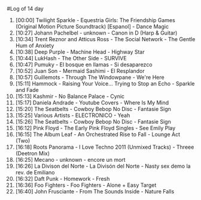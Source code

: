 #Log of 14 day

1. [00:00] Twilight Sparkle - Equestria Girls: The Friendship Games (Original Motion Picture Soundtrack) [Espanol] - Dance Magic
1. [10:27] Johann Pachelbel - unknown - Canon in D (Harp & Guitar)
1. [10:34] Trent Reznor and Atticus Ross - The Social Network - The Gentle Hum of Anxiety
1. [10:38] Deep Purple - Machine Head - Highway Star
1. [10:44] LukHash - The Other Side - SURVIVE
1. [10:47] Pumuky - El bosque en llamas - Si desaparezco
1. [10:52] Juan Son - Mermaid Sashimi - El Resplandor
1. [10:57] Guillemots - Through The Windowpane - We're Here
1. [15:11] Hammock - Raising Your Voice... Trying to Stop an Echo - Sparkle and Fade
1. [15:13] Kashmir - No Balance Palace - Cynic
1. [15:17] Daniela Andrade - Youtube Covers - Where Is My Mind
1. [15:20] The Seatbelts - Cowboy Bebop No Disc - Fantasie Sign
1. [15:25] Various Artists - ELECTRONICO - Yeah
1. [15:26] The Seatbelts - Cowboy Bebop No Disc - Fantasie Sign
1. [16:12] Pink Floyd - The Early Pink Floyd Singles - See Emily Play
1. [16:15] The Album Leaf - An Orchestrated Rise to Fall - Lounge Act (Two)
1. [16:18] Roots Panorama - I Love Techno 2011 (Unmixed Tracks) - Threee (Deetron Mix)
1. [16:25] Mecano - unknown - encore un mort
1. [16:26] La Divison del Norte - La Divisón del Norte - Nasty sex demo la rev. de Emiliano
1. [16:32] Daft Punk - Homework - Fresh
1. [16:36] Foo Fighters - Foo Fighters - Alone + Easy Target
1. [16:40] John Frusciante - From The Sounds Inside - Nature Falls
